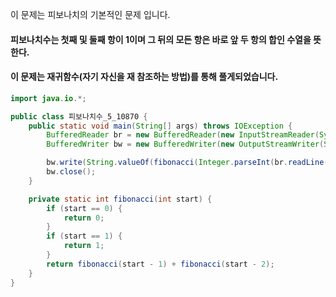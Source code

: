 이 문제는 피보나치의 기본적인 문제 입니다.

#### 피보나치수는 첫째 및 둘째 항이 1이며 그 뒤의 모든 항은 바로 앞 두 항의 합인 수열을 뜻한다.

#### 이 문제는 재귀함수(자기 자신을 재 참조하는 방법)를 통해 풀게되었습니다.


~~~~java 
import java.io.*;

public class 피보나치수_5_10870 {
    public static void main(String[] args) throws IOException {
        BufferedReader br = new BufferedReader(new InputStreamReader(System.in));
        BufferedWriter bw = new BufferedWriter(new OutputStreamWriter(System.out));

        bw.write(String.valueOf(fibonacci(Integer.parseInt(br.readLine()))));
        bw.close();
    }

    private static int fibonacci(int start) {
        if (start == 0) {
            return 0;
        }
        if (start == 1) {
            return 1;
        }
        return fibonacci(start - 1) + fibonacci(start - 2);
    }
}
